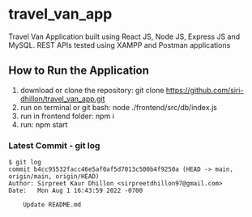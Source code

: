 # travel_van_app
Travel Van Application built using React JS, Node JS, Express JS and MySQL. REST APIs tested using XAMPP and Postman applications

## How to Run the Application
1. download or clone the repository: git clone https://github.com/siri-dhillon/travel_van_app.git
2. run on terminal or git bash: node ./frontend/src/db/index.js
3. run in frontend folder: npm i 
4. run: npm start

### Latest Commit - git log
    $ git log
    commit b4cc95532facc46e5af0af5d7013c500b4f9250a (HEAD -> main, origin/main, origin/HEAD)
    Author: Sirpreet Kaur Dhillon <sirpreetdhillon97@gmail.com>
    Date:   Mon Aug 1 16:43:59 2022 -0700

        Update README.md
